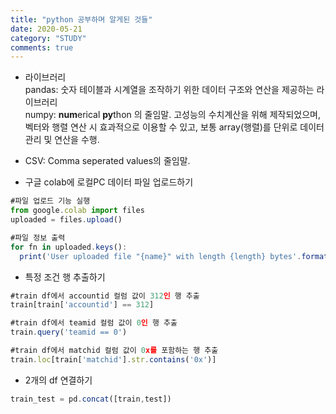 ```yaml
---
title: "python 공부하며 알게된 것들"
date: 2020-05-21
category: "STUDY"
comments: true
---
```


* 라이브러리  
pandas: 숫자 테이블과 시계열을 조작하기 위한 데이터 구조와 연산을 제공하는 라이브러리  
numpy: **num**erical **py**thon 의 줄임말. 고성능의 수치계산을 위해 제작되었으며, 벡터와 행렬 연산 시 효과적으로 이용할 수 있고, 보통 array(행렬)를 단위로 데이터 관리 및 연산을 수행.  


* CSV: Comma seperated values의 줄임말.  

* 구글 colab에 로컬PC 데이터 파일 업로드하기 
```javascript
#파일 업로드 기능 실행
from google.colab import files
uploaded = files.upload()

#파일 정보 출력
for fn in uploaded.keys():
  print('User uploaded file "{name}" with length {length} bytes'.format(name=fn, length=len(uploaded[fn])))
```

* 특정 조건 행 추출하기 
```javascript
#train df에서 accountid 컬럼 값이 312인 행 추출  
train[train['accountid'] == 312]  
```
```javascript
#train df에서 teamid 컬럼 값이 0인 행 추출
train.query('teamid == 0')
```
```javascript
#train df에서 matchid 컬럼 값이 0x를 포함하는 행 추출
train.loc[train['matchid'].str.contains('0x')]
```

* 2개의 df 연결하기
```javascript
train_test = pd.concat([train,test])
```


